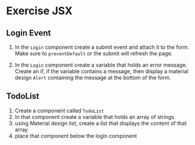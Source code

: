 # Exercise JSX

## Login Event

1. In the `Login` component create a submit event and attach it to the form.  
Make sure to `preventDefault` or the submit will refresh the page.

2. In the `Login` component create a variable that holds an error message.  
Create an if, if the variable contains a message, then display a material design `Alert` containing the message at the bottom of the form.

## TodoList

1. Create a component called `TodoList`
2. In that component create a variable that holds an array of strings 
3. using Material design list, create a list that displays the content of that array
4. place that component below the login component